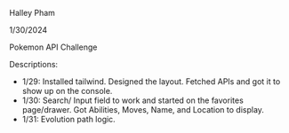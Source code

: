 Halley Pham

1/30/2024

Pokemon API Challenge

Descriptions: 
- 1/29: Installed tailwind. Designed the layout. Fetched APIs and got it to show up on the console.
- 1/30: Search/ Input field to work and started on the favorites page/drawer. Got Abilities, Moves, Name, and Location to display.
- 1/31: Evolution path logic.